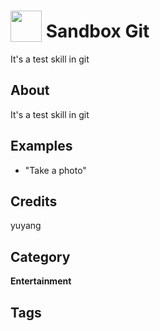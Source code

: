 # <img src="https://raw.githack.com/FortAwesome/Font-Awesome/master/svgs/solid/robot.svg" card_color="#22A7F0" width="50" height="50" style="vertical-align:bottom"/> Sandbox Git
It's a test skill in git

## About
It's a test skill in git

## Examples
* "Take a photo"

## Credits
yuyang

## Category
**Entertainment**

## Tags

